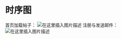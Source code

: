 
# 时序图
首页加载帖子：
![在这里插入图片描述](https://img-blog.csdnimg.cn/57bba0772b914f96b60d9433524fb61b.png#pic_center)
注册与发送邮件：
![在这里插入图片描述](https://img-blog.csdnimg.cn/eeaad5f45157489db4fc8efcdcbc8b82.png#pic_center)
